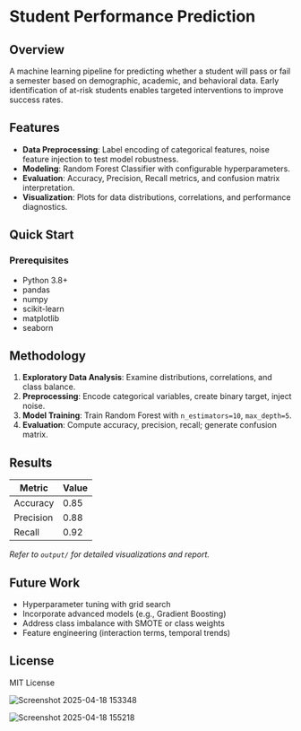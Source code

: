 # Student Performance Prediction

## Overview
A machine learning pipeline for predicting whether a student will pass or fail a semester based on demographic, academic, and behavioral data. Early identification of at-risk students enables targeted interventions to improve success rates.

## Features
- **Data Preprocessing**: Label encoding of categorical features, noise feature injection to test model robustness.
- **Modeling**: Random Forest Classifier with configurable hyperparameters.
- **Evaluation**: Accuracy, Precision, Recall metrics, and confusion matrix interpretation.
- **Visualization**: Plots for data distributions, correlations, and performance diagnostics.

## Quick Start
### Prerequisites
- Python 3.8+  
- pandas  
- numpy  
- scikit-learn  
- matplotlib  
- seaborn

## Methodology
1. **Exploratory Data Analysis**: Examine distributions, correlations, and class balance.  
2. **Preprocessing**: Encode categorical variables, create binary target, inject noise.  
3. **Model Training**: Train Random Forest with `n_estimators=10`, `max_depth=5`.  
4. **Evaluation**: Compute accuracy, precision, recall; generate confusion matrix.

## Results
| Metric    | Value |
|-----------|-------|
| Accuracy  | 0.85  |
| Precision | 0.88  |
| Recall    | 0.92  |

*Refer to `output/` for detailed visualizations and report.*

## Future Work
- Hyperparameter tuning with grid search  
- Incorporate advanced models (e.g., Gradient Boosting)  
- Address class imbalance with SMOTE or class weights  
- Feature engineering (interaction terms, temporal trends)

## License
MIT License


![Screenshot 2025-04-18 153348](https://github.com/user-attachments/assets/20110dde-87a3-4af2-a54b-c05bda0a8f19)

![Screenshot 2025-04-18 155218](https://github.com/user-attachments/assets/b8075fb2-19ea-4194-8bfe-d9a5feed86d4)
